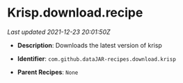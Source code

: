 # Krisp.download.recipe

_Last updated 2021-12-23 20:01:50Z_

- **Description**: Downloads the latest version of krisp

- **Identifier**: `com.github.dataJAR-recipes.download.krisp`

- **Parent Recipes**: `None`
